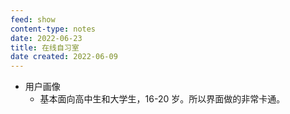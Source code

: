 ```yaml
---
feed: show
content-type: notes
date: 2022-06-23
title: 在线自习室
date created: 2022-06-09
---
```

- 用户画像
	- 基本面向高中生和大学生，16-20 岁。所以界面做的非常卡通。
